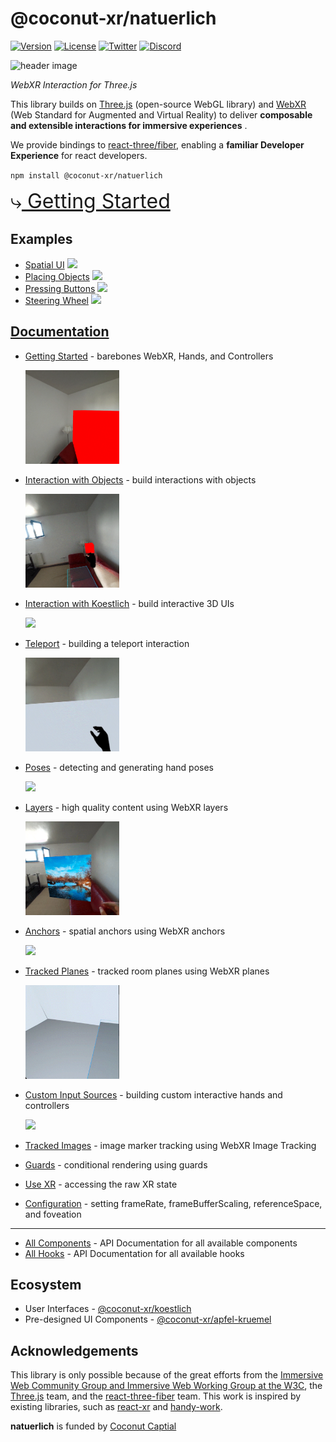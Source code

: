 # @coconut-xr/natuerlich

[![Version](https://img.shields.io/npm/v/@coconut-xr/natuerlich?style=flat-square)](https://npmjs.com/package/@coconut-xr/natuerlich)
[![License](https://img.shields.io/github/license/coconut-xr/natuerlich.svg?style=flat-square)](https://github.com/coconut-xr/natuerlich/blob/master/LICENSE)
[![Twitter](https://img.shields.io/twitter/follow/coconut_xr?style=flat-square)](https://twitter.com/coconut_xr)
[![Discord](https://img.shields.io/discord/1087727032240185424?style=flat-square&label=discord)](https://discord.gg/RbyaXJJaJM)

![header image](./images/natuerlich-header.jpg)

_WebXR Interaction for Three.js_

This library builds on [Three.js](https://github.com/mrdoob/three.js) (open-source WebGL library) and [WebXR](https://immersiveweb.dev/) (Web Standard for Augmented and Virtual Reality) to deliver **composable and extensible interactions for immersive experiences** .

We provide bindings to [react-three/fiber](https://github.com/pmndrs/react-three-fiber), enabling a **familiar Developer Experience** for react developers.

`npm install @coconut-xr/natuerlich`

<span style="font-size: 2rem">⤷[ Getting Started](https://coconut-xr.github.io/natuerlich/#/getting-started)</span>

## Examples

- [Spatial UI]()
    <img src="./images/spatial-ui.gif"  width="250">
- [Placing Objects]()
    <img src="./images/placing-objects.gif"  width="250">
- [Pressing Buttons]()
    <img src="./images/pressing-buttons.gif"  width="250">
- [Steering Wheel]()
    <img src="./images/steering-wheel.gif"  width="250">

## [Documentation](https://coconut-xr.github.io/natuerlich)

- [Getting Started](https://coconut-xr.github.io/natuerlich/#/getting-started) - barebones WebXR, Hands, and Controllers

    <img src="./docs/barebones.gif"  width="150">

- [Interaction with Objects](https://coconut-xr.github.io/natuerlich/#/object-interaction) - build interactions with objects

    <img src="./docs/object-draggable.gif"  width="150">

- [Interaction with Koestlich](https://coconut-xr.github.io/natuerlich/#/koestlich-interaction) - build interactive 3D UIs

    <img src="./docs/koestlich-interactable.gif" width="150">

- [Teleport](https://coconut-xr.github.io/natuerlich/#/teleport) - building a teleport interaction

    <img src="./docs/teleport.gif"  width="150">

- [Poses](https://coconut-xr.github.io/natuerlich/#/poses) - detecting and generating hand poses

    <img src="./docs/poses.gif"  width="150">


- [Layers](https://coconut-xr.github.io/natuerlich/#/layers) - high quality content using WebXR layers

    <img src="./docs/layer.gif"  width="150">

- [Anchors](https://coconut-xr.github.io/natuerlich/#/anchors) - spatial anchors using WebXR anchors

    <img src="./docs/anchor.gif"  width="150">

- [Tracked Planes](https://coconut-xr.github.io/natuerlich/#/planes) - tracked room planes using WebXR planes

    <img src="./docs/tracked-planes.gif"  width="150">

- [Custom Input Sources](https://coconut-xr.github.io/natuerlich/#/custom-input) - building custom interactive hands and controllers

    <img src="./docs/custom-hand.gif"  width="150">

- [Tracked Images](https://coconut-xr.github.io/natuerlich/#/images) - image marker tracking using WebXR Image Tracking
- [Guards](https://coconut-xr.github.io/natuerlich/#/guards) - conditional rendering using guards
- [Use XR](https://coconut-xr.github.io/natuerlich/#/use-xr) - accessing the raw XR state
- [Configuration](https://coconut-xr.github.io/natuerlich/#/configuration) - setting frameRate, frameBufferScaling, referenceSpace, and foveation
---

- [All Components](https://coconut-xr.github.io/natuerlich/#/all-components) - API Documentation for all available components
- [All Hooks](https://coconut-xr.github.io/natuerlich/#/all-hooks) - API Documentation for all available hooks

## Ecosystem

- User Interfaces - [@coconut-xr/koestlich](https://github.com/coconut-xr/koestlich)
- Pre-designed UI Components - [@coconut-xr/apfel-kruemel](https://github.com/coconut-xr/apfel-kruemel)

## Acknowledgements

This library is only possible because of the great efforts from the [Immersive Web Community Group and Immersive Web Working Group at the W3C](https://github.com/immersive-web), the [Three.js](https://github.com/mrdoob/three.js) team, and the [react-three-fiber](https://github.com/pmndrs/react-three-fiber) team. This work is inspired by existing libraries, such as [react-xr](https://github.com/pmndrs/react-xr) and [handy-work](https://github.com/AdaRoseCannon/handy-work).

**natuerlich** is funded by [Coconut Captial](https://coconut.capital/)
